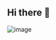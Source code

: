 ## Hi there 👋


![image](https://github.com/user-attachments/assets/6f1fbcfb-1135-450d-a954-2c28fab77701)


<!--
**Carlos-Bedoya-Restrepo/Carlos-Bedoya-Restrepo** is a ✨ _special_ ✨ repository because its `README.md` (this file) appears on your GitHub profile.

Here are some ideas to get you started:

- 🔭 I’m currently working on ...
- 🌱 I’m currently learning ...
- 👯 I’m looking to collaborate on ...
- 🤔 I’m looking for help with ...
- 💬 Ask me about ...
- 📫 How to reach me: ...
- 😄 Pronouns: ...
- ⚡ Fun fact: ...
-->
